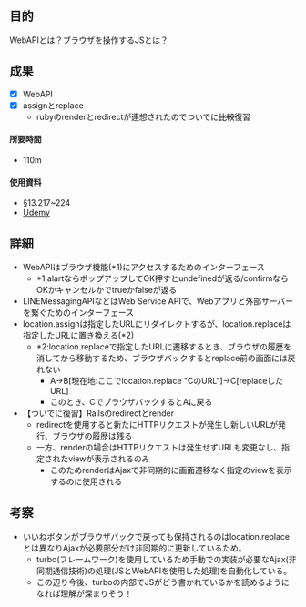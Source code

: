 ## 目的
<!-- 目的(〜を知りたい/〜を実装したい) -->
WebAPIとは？ブラウザを操作するJSとは？
## 成果
<!-- 成果(できたこと/できなかったこと) -->
- [x] WebAPI
- [x] assignとreplace
  - rubyのrenderとredirectが連想されたのでついでに~~比較~~復習
#### 所要時間
- 110m
#### 使用資料
<!-- 使用資料(教材/書籍/ワークシート/Youtube) -->
- §13.217~224
- [Udemy](https://www.udemy.com/course/javascript-complete/learn/lecture/46340823#notes)

## 詳細
<!-- 詳細(キーワード/プロセス//具体例を挙げる/今回の課題解決を今後に繋げられる形で記録) -->
- WebAPIはブラウザ機能(*1)にアクセスするためのインターフェース
  - *1:alartならポップアップしてOK押すとundefinedが返る/confirmならOKかキャンセルかでtrueかfalseが返る
- LINEMessagingAPIなどはWeb Service APIで、Webアプリと外部サーバーを繋ぐためのインターフェース
- location.assignは指定したURLにリダイレクトするが、location.replaceは指定したURLに置き換える(*2)
  - *2:location.replaceで指定したURLに遷移するとき、ブラウザの履歴を消してから移動するため、ブラウザバックするとreplace前の画面には戻れない
    - A→B[現在地:ここでlocation.replace "CのURL"]→C[replaceしたURL]
    - このとき、CでブラウザバックするとAに戻る
- 【ついでに復習】Railsのredirectとrender
  - redirectを使用すると新たにHTTPリクエストが発生し新しいURLが発行、ブラウザの履歴は残る
  - 一方、renderの場合はHTTPリクエストは発生せずURLも変更なし、指定されたviewが表示されるのみ
    - このためrenderはAjaxで非同期的に画面遷移なく指定のviewを表示するのに使用される
## 考察
<!-- 考察(今後の展望/) -->
- いいねボタンがブラウザバックで戻っても保持されるのはlocation.replaceとは異なりAjaxが必要部分だけ非同期的に更新しているため。
  - turbo(フレームワーク)を使用しているため手動での実装が必要なAjax(非同期通信技術)の処理(JSとWebAPIを使用した処理)を自動化している。
  - この辺り今後、turboの内部でJSがどう書かれているかを読めるようになれば理解が深まりそう！